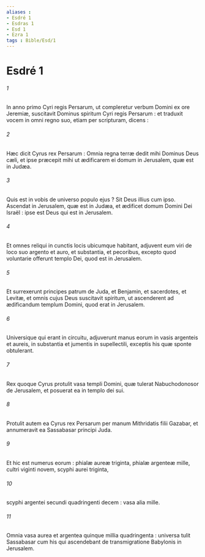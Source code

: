 ```yaml
---
aliases : 
- Esdré 1
- Esdras 1
- Esd 1
- Ezra 1
tags : Bible/Esd/1
---
```


# Esdré 1

###### 1
In anno primo Cyri regis Persarum, ut compleretur verbum Domini ex ore Jeremiæ, suscitavit Dominus spiritum Cyri regis Persarum : et traduxit vocem in omni regno suo, etiam per scripturam, dicens :
###### 2
Hæc dicit Cyrus rex Persarum : Omnia regna terræ dedit mihi Dominus Deus cæli, et ipse præcepit mihi ut ædificarem ei domum in Jerusalem, quæ est in Judæa.
###### 3
Quis est in vobis de universo populo ejus ? Sit Deus illius cum ipso. Ascendat in Jerusalem, quæ est in Judæa, et ædificet domum Domini Dei Israël : ipse est Deus qui est in Jerusalem.
###### 4
Et omnes reliqui in cunctis locis ubicumque habitant, adjuvent eum viri de loco suo argento et auro, et substantia, et pecoribus, excepto quod voluntarie offerunt templo Dei, quod est in Jerusalem.
###### 5
Et surrexerunt principes patrum de Juda, et Benjamin, et sacerdotes, et Levitæ, et omnis cujus Deus suscitavit spiritum, ut ascenderent ad ædificandum templum Domini, quod erat in Jerusalem.
###### 6
Universique qui erant in circuitu, adjuverunt manus eorum in vasis argenteis et aureis, in substantia et jumentis in supellectili, exceptis his quæ sponte obtulerant.
###### 7
Rex quoque Cyrus protulit vasa templi Domini, quæ tulerat Nabuchodonosor de Jerusalem, et posuerat ea in templo dei sui.
###### 8
Protulit autem ea Cyrus rex Persarum per manum Mithridatis filii Gazabar, et annumeravit ea Sassabasar principi Juda.
###### 9
Et hic est numerus eorum : phialæ aureæ triginta, phialæ argenteæ mille, cultri viginti novem, scyphi aurei triginta,
###### 10
scyphi argentei secundi quadringenti decem : vasa alia mille.
###### 11
Omnia vasa aurea et argentea quinque millia quadringenta : universa tulit Sassabasar cum his qui ascendebant de transmigratione Babylonis in Jerusalem.
